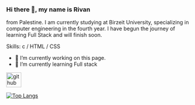 ### Hi there 👋, my name is Rivan
from Palestine. I am currently studying at Birzeit University, specializing in computer engineering in the fourth year. I have begun the journey of learning Full Stack and will finish soon.

Skills: c / HTML / CSS

- 🔭 I’m currently working on this page. 
- 🌱 I’m currently learning Full stack 


[<img src='https://cdn.jsdelivr.net/npm/simple-icons@3.0.1/icons/github.svg' alt='github' height='40'>](https://github.com/Rivanjaradat)  

[![Top Langs](https://github-readme-stats.vercel.app/api/top-langs/?username=Rivanjaradat)](https://github.com/anuraghazra/github-readme-stats)

